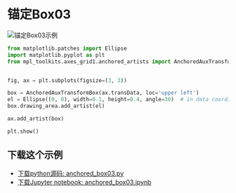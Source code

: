 # 锚定Box03

![锚定Box03示例](https://matplotlib.org/_images/sphx_glr_anchored_box03_001.png)

```python
from matplotlib.patches import Ellipse
import matplotlib.pyplot as plt
from mpl_toolkits.axes_grid1.anchored_artists import AnchoredAuxTransformBox


fig, ax = plt.subplots(figsize=(3, 3))

box = AnchoredAuxTransformBox(ax.transData, loc='upper left')
el = Ellipse((0, 0), width=0.1, height=0.4, angle=30)  # in data coordinates!
box.drawing_area.add_artist(el)

ax.add_artist(box)

plt.show()
```

## 下载这个示例
            
- [下载python源码: anchored_box03.py](https://matplotlib.org/_downloads/anchored_box03.py)
- [下载Jupyter notebook: anchored_box03.ipynb](https://matplotlib.org/_downloads/anchored_box03.ipynb)